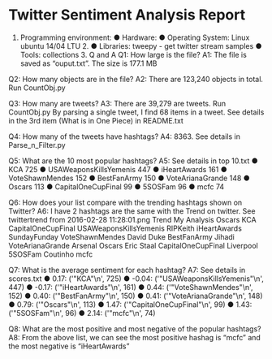 # Twitter Sentiment Analysis Report
1.	Programming environment: 
●	Hardware: 
●	Operating System: Linux ubuntu 14/04 LTU
      2. 
●	Libraries:  tweepy - get twitter stream samples
●	Tools: collections 
      3. Q and A
Q1: How large is the file?
A1: The file is saved as “ouput.txt”. The size is 177.1 MB

Q2: How many objects are in the file?
A2: There are 123,240 objects in total. Run CountObj.py

Q3: How many are tweets?
A3: There are 39,279 are tweets. Run CountObj.py
       By parsing a single tweet, I find 68 items in a tweet. See details in the 3rd item (What is in One Piece) in README.txt

Q4: How many of the tweets have hashtags?
A4: 8363. See details in Parse_n_Filter.py

Q5: What are the 10 most popular hashtags?
A5: See details in top 10.txt
●	KCA 725
●	USAWeaponsKillsYemenis 447
●	iHeartAwards 161
●	VoteShawnMendes 152
●	BestFanArmy 150
●	VoteArianaGrande 148
●	Oscars 113
●	CapitalOneCupFinal 99
●	5SOSFam 96
●	mcfc  74

Q6: How does your list compare with the trending hashtags shown on Twitter?
A6:  I have 2 hashtags are the same with the Trend on twitter. See twittertrend from 2016-02-28 11:28:01.png
Trend	My Analysis
Oscars	KCA
CapitalOneCupFinal	USAWeaponsKillsYemenis
RIPKeith	iHeartAwards
SundayFunday	VoteShawnMendes
David Duke	BestFanArmy
Jihadi	VoteArianaGrande
Arsenal	Oscars
Eric Staal	CapitalOneCupFinal
Liverpool	5SOSFam
Coutinho	mcfc


Q7: What is the average sentiment for each hashtag?
A7: See details in scores.txt
●	  0.17: ('"KCA"\n', 725)
●	 -0.04: ('"USAWeaponsKillsYemenis"\n', 447)
●	 -0.17: ('"iHeartAwards"\n', 161)
●	  0.44: ('"VoteShawnMendes"\n', 152)
●	  0.40: ('"BestFanArmy"\n', 150)
●	  0.41: ('"VoteArianaGrande"\n', 148)
●	  0.79: ('"Oscars"\n', 113)
●	  1.47: ('"CapitalOneCupFinal"\n', 99)
●	  1.43: ('"5SOSFam"\n', 96)
●	  2.14: ('"mcfc"\n', 74)


Q8: What are the most positive and most negative of the popular hashtags?
A8: From the above list, we can see the most positive hashag is “mcfc” and the most negative is “iHeartAwards”

